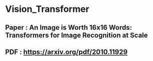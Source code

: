 # Vision_Transformer
## Paper : An Image is Worth 16x16 Words: Transformers for Image Recognition at Scale
## PDF : https://arxiv.org/pdf/2010.11929
